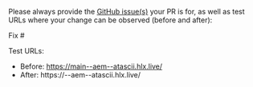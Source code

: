 Please always provide the [GitHub issue(s)](../issues) your PR is for, as well as test URLs where your change can be observed (before and after):

Fix #<gh-issue-id>

Test URLs:
- Before: https://main--aem--atascii.hlx.live/
- After: https://<branch>--aem--atascii.hlx.live/

